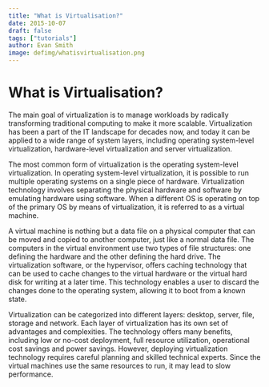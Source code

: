 ```yaml
---
title: "What is Virtualisation?"
date: 2015-10-07
draft: false
tags: ["tutorials"]
author: Evan Smith
image: defimg/whatisvirtualisation.png
---
```


# What is Virtualisation?

The main goal of virtualization is to manage workloads by radically transforming traditional computing to make it more scalable. Virtualization has been a part of the IT landscape for decades now, and today it can be applied to a wide range of system layers, including operating system-level virtualization, hardware-level virtualization and server virtualization.

The most common form of virtualization is the operating system-level virtualization. In operating system-level virtualization, it is possible to run multiple operating systems on a single piece of hardware. Virtualization technology involves separating the physical hardware and software by emulating hardware using software. When a different OS is operating on top of the primary OS by means of virtualization, it is referred to as a virtual machine.

A virtual machine is nothing but a data file on a physical computer that can be moved and copied to another computer, just like a normal data file. The computers in the virtual environment use two types of file structures: one defining the hardware and the other defining the hard drive. The virtualization software, or the hypervisor, offers caching technology that can be used to cache changes to the virtual hardware or the virtual hard disk for writing at a later time. This technology enables a user to discard the changes done to the operating system, allowing it to boot from a known state.

Virtualization can be categorized into different layers: desktop, server, file, storage and network. Each layer of virtualization has its own set of advantages and complexities. The technology offers many benefits, including low or no-cost deployment, full resource utilization, operational cost savings and power savings. However, deploying virtualization technology requires careful planning and skilled technical experts. Since the virtual machines use the same resources to run, it may lead to slow performance.